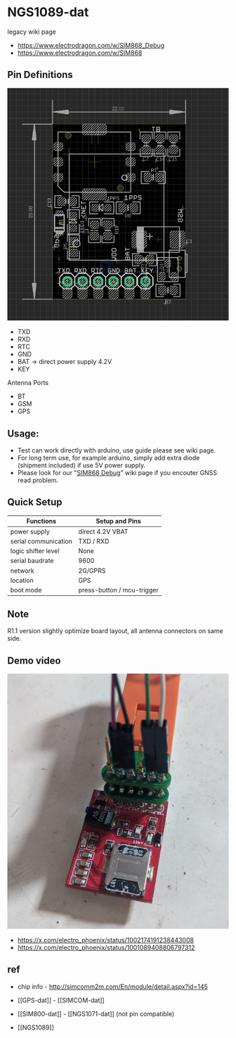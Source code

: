
# NGS1089-dat


legacy wiki page 

- https://www.electrodragon.com/w/SIM868_Debug
- https://www.electrodragon.com/w/SIM868



## Pin Definitions 

![](2024-01-17-15-45-06.png)

- TXD
- RXD
- RTC
- GND
- BAT -> direct power supply 4.2V
- KEY

Antenna Ports 
- BT
- GSM
- GPS 

## Usage:
- Test can work directly with arduino, use guide please see wiki page.
- For long term use, for example arduino, simply add extra diode (shipment included) if use 5V power supply.
- Please look for our "[SIM868 Debug](https://www.electrodragon.com/w/SIM868_Debug)" wiki page if you encouter GNSS read problem.


## Quick Setup 

| Functions            | Setup and Pins             |
| -------------------- | -------------------------- |
| power supply         | direct 4.2V VBAT           |
| serial communication | TXD / RXD                  |
| logic shifter level  | None                       |
| serial baudrate      | 9600                       |
| network              | 2G/GPRS                    |
| location             | GPS                        |
| boot mode            | press-button / mcu-trigger |

## Note 
R1.1 version slightly optimize board layout, all antenna connectors on same side.

## Demo video 

![](2024-06-25-17-01-37.png)

- https://x.com/electro_phoenix/status/1002174191238443008
- https://x.com/electro_phoenix/status/1001089408806797312



## ref 

- chip info - http://simcomm2m.com/En/module/detail.aspx?id=145

- [[GPS-dat]] - [[SIMCOM-dat]]

- [[SIM800-dat]] - [[NGS1071-dat]] (not pin compatible)

- [[NGS1089]]